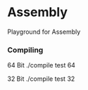 # Assembly
Playground for Assembly

### Compiling
64 Bit
./compile test 64

32 Bit
./compile test 32
